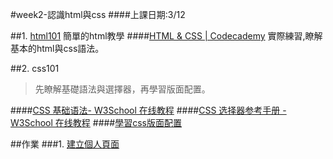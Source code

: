 #week2-認識html與css
####上課日期:3/12

##1. [html101](../html/html101.md)
簡單的html教學
####[HTML & CSS | Codecademy](http://www.codecademy.com/en/tracks/web)
實際練習,瞭解基本的html與css語法。

##2. css101
>先瞭解基礎語法與選擇器，再學習版面配置。

####[CSS 基础语法- W3School 在线教程](http://www.w3school.com.cn/css/css_syntax.asp)
####[CSS 选择器参考手册 - W3School 在线教程](http://www.w3school.com.cn/cssref/css_selectors.asp)
####[學習css版面配置](http://zh-tw.learnlayout.com/)


##作業
###1.  [建立個人頁面](https://nccumis-dbms2015.herokuapp.com/homeworks/2)
